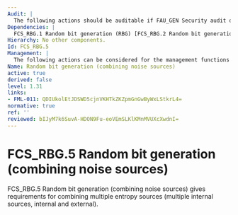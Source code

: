 ```yaml
---
Audit: |
  The following actions should be auditable if FAU_GEN Security audit data generation is included in the PP, PP-Module, functional package or ST: a) there are no auditable events foreseen.
Dependencies: |
  FCS_RBG.1 Random bit generation (RBG) [FCS_RBG.2 Random bit generation (external seeding), or FCS_RBG.3 Random bit generation (internal seeding – single source), or FCS_RBG.4 Random bit generation (internal seeding – multiple sources)]
Hierarchy: No other components.
Id: FCS_RBG.5
Management: |
  The following actions can be considered for the management functions in FMT: a) there are no management activities foreseen.
Name: Random bit generation (combining noise sources)
active: true
derived: false
level: 1.31
links:
- FML-011: QDIUkolEtJDSWD5cjnVKHTkZKZpmGnGwByWxLStkrL4=
normative: true
ref: ''
reviewed: bIJyM7k6SuvA-HDON9Fu-eoVEmSLKlKMnMVUXcXwdnI=
---
```


# FCS_RBG.5 Random bit generation (combining noise sources)

FCS_RBG.5 Random bit generation (combining noise sources) gives requirements for combining multiple entropy sources (multiple internal sources, internal and external).